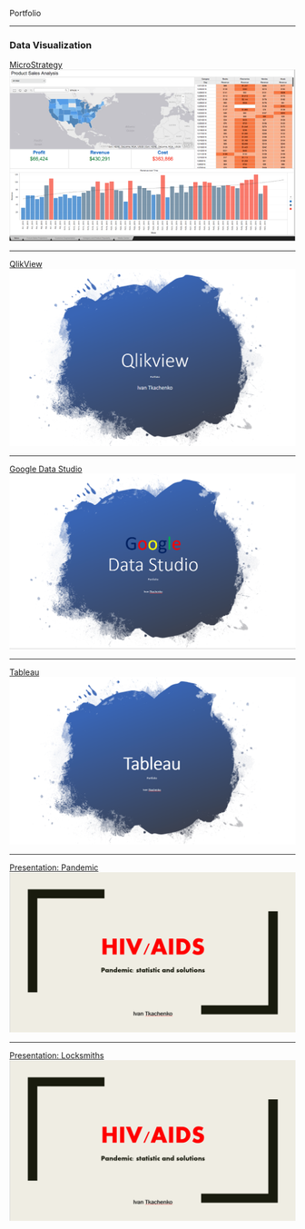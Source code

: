  Portfolio

---

### Data Visualization

[MicroStrategy](/sample_page)
<img src="images/Micro.PNG"/>

---
[QlikView](/pdf/Qlik.pdf)
<img src="images/Qlik.PNG"/>

---
[Google Data Studio](/pdf/Google1.pdf)
<img src="images/Google.PNG"/>

---
[Tableau](/pdf/Tableau.pdf)
<img src="images/Tab.PNG"/>

---
[Presentation: Pandemic](/pdf/Pan.pdf)
<img src="images/HIV.PNG"/>

---
[Presentation: Locksmiths](/pdf/Lock.pdf)
<img src="images/HIV.PNG"/>








